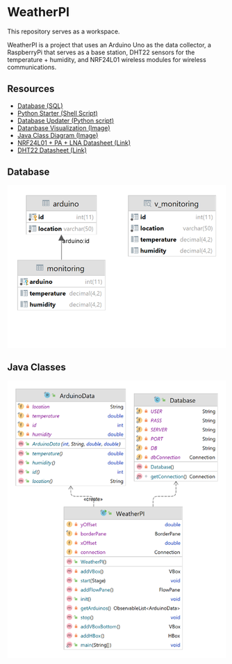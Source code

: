 # WeatherPI

This repository serves as a workspace.

WeatherPI is a project that uses an Arduino Uno as the data collector, a RaspberryPi that serves as a base station,
DHT22 sensors for the temperature + humidity, and NRF24L01 wireless modules for wireless communications.

## Resources

- [Database (SQL)](src/main/resources/database.sql)
- [Python Starter (Shell Script)](src/main/resources/start_python.sh)
- [Database Updater (Python script)](src/main/resources/update_database.py)
- [Datanbase Visualization (Image)](src/main/resources/database.png)
- [Java Class Diagram (Image)](src/main/resources/WeatherPI.png)
- [NRF24L01 + PA + LNA Datasheet (Link)](http://www.haoyuelectronics.com/Attachment/Mini-NRF24L01-SMD/nRF24L01P_Product_Specification_1_0.pdf)
- [DHT22 Datasheet (Link)](https://www.sparkfun.com/datasheets/Sensors/Temperature/DHT22.pdf)

## Database

![Database Diagram](src/main/resources/database.png)

## Java Classes

![Class Diagram](src/main/resources/WeatherPI.png)
